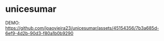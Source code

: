 # unicesumar

DEMO: 
https://github.com/joaovieira23/unicesumar/assets/45154356/7b3a685d-6ef9-4d2b-90d3-f80a1b0b9290



